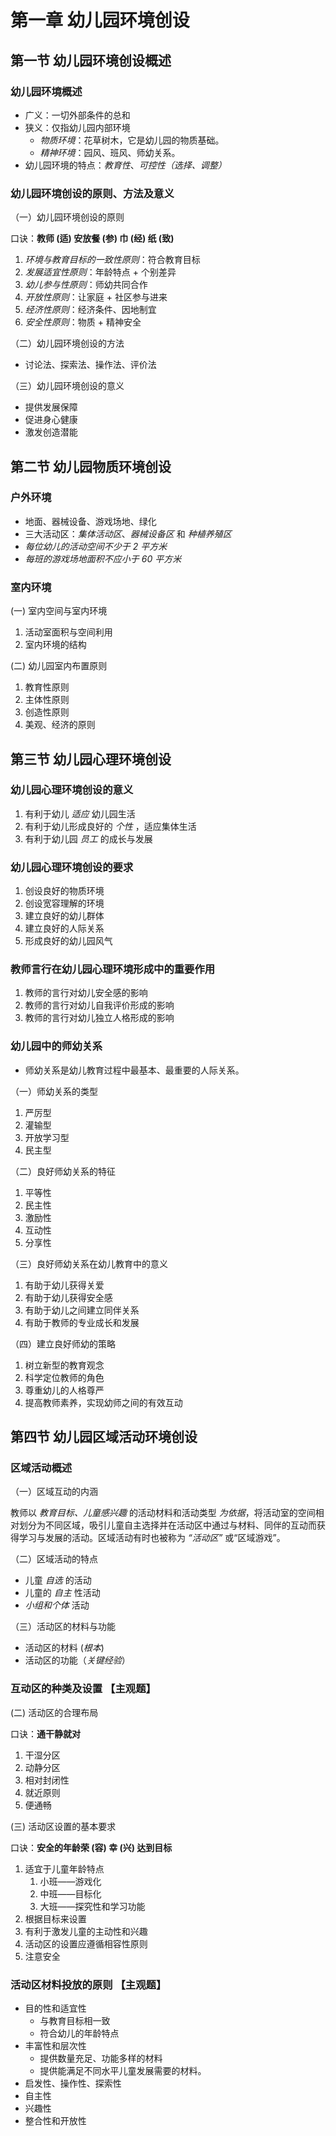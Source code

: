 # 第一章 幼儿园环境创设

## 第一节 幼儿园环境创设概述

### 幼儿园环境概述

- 广义：一切外部条件的总和
- 狭义：仅指幼儿园内部环境
  - *物质环境*：花草树木，它是幼儿园的物质基础。
  - *精神环境*：园风、班风、师幼关系。
- 幼儿园环境的特点：*教育性*、*可控性（选择、调整）*

### 幼儿园环境创设的原则、方法及意义

（一）幼儿园环境创设的原则

口诀：**教师 (适) 安放餐 (参) 巾 (经) 纸 (致)**

1. *环境与教育目标的一致性原则*：符合教育目标
2. *发展适宜性原则*：年龄特点 + 个别差异
3. *幼儿参与性原则*：师幼共同合作
4. *开放性原则*：让家庭 + 社区参与进来
5. *经济性原则*：经济条件、因地制宜
6. *安全性原则*：物质 + 精神安全

（二）幼儿园环境创设的方法

- 讨论法、探索法、操作法、评价法

（三）幼儿园环境创设的意义

- 提供发展保障
- 促进身心健康
- 激发创造潜能

## 第二节 幼儿园物质环境创设

### 户外环境

- 地面、器械设备、游戏场地、绿化
- 三大活动区：*集体活动区*、*器械设备区* 和 *种植养殖区*
- *每位幼儿的活动空间不少于 2 平方米*
- *每班的游戏场地面积不应小于 60 平方米*

### 室内环境

(一) 室内空间与室内环境

1. 活动室面积与空间利用
2. 室内环境的结构

(二) 幼儿园室内布置原则

 1. 教育性原则
 2. 主体性原则
 3. 创造性原则
 4. 美观、经济的原则

## 第三节 幼儿园心理环境创设

### 幼儿园心理环境创设的意义

1. 有利于幼儿 *适应* 幼儿园生活
2. 有利于幼儿形成良好的 *个性* ，适应集体生活
3. 有利于幼儿园 *员工* 的成长与发展

### 幼儿园心理环境创设的要求

1. 创设良好的物质环境
2. 创设宽容理解的环境
3. 建立良好的幼儿群体
4. 建立良好的人际关系
5. 形成良好的幼儿园风气

### 教师言行在幼儿园心理环境形成中的重要作用

1. 教师的言行对幼儿安全感的影响
2. 教师的言行对幼儿自我评价形成的影响
3. 教师的言行对幼儿独立人格形成的影响

### 幼儿园中的师幼关系

- 师幼关系是幼儿教育过程中最基本、最重要的人际关系。

（一）师幼关系的类型

1. 严厉型
2. 灌输型
3. 开放学习型
4. 民主型

（二）良好师幼关系的特征

1. 平等性
2. 民主性
3. 激励性
4. 互动性
5. 分享性

（三）良好师幼关系在幼儿教育中的意义

1. 有助于幼儿获得关爱
2. 有助于幼儿获得安全感
3. 有助于幼儿之间建立同伴关系
4. 有助于教师的专业成长和发展

（四）建立良好师幼的策略

1. 树立新型的教育观念
2. 科学定位教师的角色
3. 尊重幼儿的人格尊严
4. 提高教师素养，实现幼师之间的有效互动

## 第四节 幼儿园区域活动环境创设

### 区域活动概述

（一）区域互动的内涵

教师以 *教育目标、儿童感兴趣* 的活动材料和活动类型 *为依据*，将活动室的空间相对划分为不同区域，吸引儿童自主选择并在活动区中通过与材料、同伴的互动而获得学习与发展的活动。区域活动有时也被称为 *“活动区”* 或“区域游戏”。

（二）区域活动的特点

- 儿童 *自选* 的活动
- 儿童的 *自主* 性活动
- *小组和个体*  活动

（三）活动区的材料与功能

- 活动区的材料 (*根本*)
- 活动区的功能（*关键经验*）

### 互动区的种类及设置 **【主观题】**

(二) 活动区的合理布局

口诀：**通干静就对**

1. 干湿分区
2. 动静分区
3. 相对封闭性
4. 就近原则
5. 便通畅

(三) 活动区设置的基本要求

口诀：**安全的年龄荣 (容) 幸 (兴) 达到目标**

1. 适宜于儿童年龄特点
   1. 小班——游戏化
   2. 中班——目标化
   3. 大班——探究性和学习功能
2. 根据目标来设置
3. 有利于激发儿童的主动性和兴趣
4. 活动区的设置应遵循相容性原则
5. 注意安全

### 活动区材料投放的原则 **【主观题】**

- 目的性和适宜性
  - 与教育目标相一致
  - 符合幼儿的年龄特点
- 丰富性和层次性
  - 提供数量充足、功能多样的材料
  - 提供能满足不同水平儿童发展需要的材料。
- 启发性、操作性、探索性
- 自主性
- 兴趣性
- 整合性和开放性
